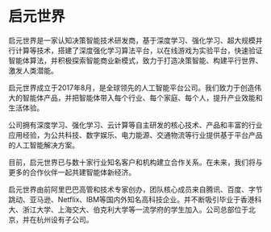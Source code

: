 # 启元世界

启元世界是一家认知决策智能技术研发商，基于深度学习、强化学习、超大规模并行计算等技术，搭建了深度强化学习算法平台，以在线游戏为实验平台，快速验证智能体算法，并积极探索智能商业新模式，致力于打造决策智能、构建平行世界、激发人类潜能。

启元世界成立于2017年8月，是全球领先的人工智能平台公司。我们致力于创造伟大的智能体产品，并把智能体带入每个行业、每个家庭、每个人，提升产业效能和生活体验。

公司拥有深度学习、强化学习、云计算等自主研发的核心技术、产品和丰富的行业应用经验，为公共科技、数字娱乐、电力能源、交通物流等行业提供基于平台产品的人工智能解决方案。

目前，启元世界已与数十家行业知名客户和机构建立合作关系。在未来，我们将与更多的合作伙伴一起共建智能体新经济。

启元世界由前阿里巴巴高管和技术专家创办，团队核心成员来自腾讯、百度、字节跳动、亚马逊、Netflix、IBM等国内外知名高科技企业。并不断吸引毕业于香港科大、浙江大学、上海交大、伯克利大学等一流学府的学生加入。公司总部位于北京，并在杭州设有子公司。
